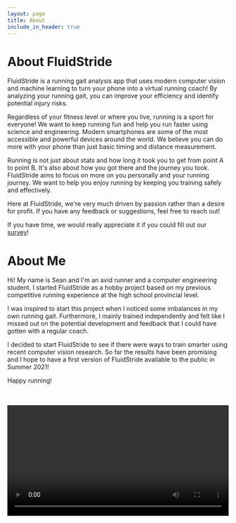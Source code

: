 ```yaml
---
layout: page
title: About
include_in_header: true
---
```


# About FluidStride
FluidStride is a running gait analysis app that uses modern computer vision and
machine learning to turn your phone into a virtual running coach! By analyzing your
running gait, you can improve your efficiency and identify potential injury risks.

Regardless of your fitness level or where you live, running is a sport for everyone!
We want to keep running fun and help you run faster using science and engineering.
Modern smartphones are some of the most accessible and powerful devices around the world.
We believe you can do more with your phone than just basic timing and distance measurement.

Running is not just about stats and how long it took you to get from point A to
point B. It's also about how you got there and the journey you took. FluidStride
aims to focus on more on you personally and your running journey. We want to
help you enjoy running by keeping you training safely and effectively.

Here at FluidStride, we're very much driven by passion rather than a desire for
profit. If you have any feedback or suggestions, feel free to reach out!

If you have time, we would really appreciate it if you could fill out our [survey](https://docs.google.com/forms/d/1NwSoW5W-vWgOdfknK5lVLexVOeUVa-9lj7vrwmPxHHA/)!


# About Me
Hi! My name is Sean and I'm an avid runner and a computer engineering student. I
started FluidStride as a hobby project based on my previous competitive running
experience at the high school provincial level.

I was inspired to start this project when I noticed some imbalances in my own running
gait. Furthermore, I mainly trained independently and felt like I missed out on the
potential development and feedback that I could have gotten with a regular coach.

I decided to start FluidStride to see if there were ways to train smarter using
recent computer vision research. So far the results have been promising and I
hope to have a first version of FluidStride available to the public in Summer 2021!

Happy running!


<br>
<br>
<video width="100%" autoplay="autoplay" controls="controls" loop="loop">
  <source src="/assets/personal_running_trim.mp4" type="video/mp4">
  <source src="/assets/personal_running_trim.webm" type="video/webm">
Your browser does not support the video tag.
</video>
<br>
<br>
